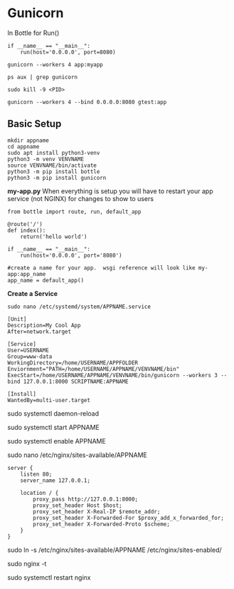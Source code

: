 # Gunicorn

In Bottle for Run()
```
if __name__ == "__main__":
    run(host='0.0.0.0', port=8080)
```

```
gunicorn --workers 4 app:myapp
```

```
ps aux | grep gunicorn
```

```
sudo kill -9 <PID>
```


```
gunicorn --workers 4 --bind 0.0.0.0:8080 gtest:app
```

## Basic Setup
```
mkdir appname
cd appname
sudo apt install python3-venv
python3 -m venv VENVNAME
source VENVNAME/bin/activate
python3 -m pip install bottle
python3 -m pip install gunicorn
```
**my-app.py**
When everything is setup you will have to restart your app service (not NGINX) for changes to show to users
```
from bottle import route, run, default_app

@route('/')
def index():
    return('hello world')

if __name__ == "__main__":
    run(host='0.0.0.0', port='8080')

#create a name for your app.  wsgi reference will look like my-app:app_name
app_name = default_app() 

```


**Create a Service**
```
sudo nano /etc/systemd/system/APPNAME.service
```
```
[Unit]
Description=My Cool App
After=network.target

[Service]
User=USERNAME
Group=www-data
WorkingDirectory=/home/USERNAME/APPFOLDER
Enviornment="PATH=/home/USERNAME/APPNAME/VENVNAME/bin"
ExecStart=/home/USERNAME/APPNAME/VENVNAME/bin/gunicorn --workers 3 --bind 127.0.0.1:8000 SCRIPTNAME:APPNAME

[Install]
WantedBy=multi-user.target
```

sudo systemctl daemon-reload

sudo systemctl start APPNAME

sudo systemctl enable APPNAME

sudo nano /etc/nginx/sites-available/APPNAME

```
server {
    listen 80;
    server_name 127.0.0.1;

    location / {
        proxy_pass http://127.0.0.1:8000;
        proxy_set_header Host $host;
        proxy_set_header X-Real-IP $remote_addr;
        proxy_set_header X-Forwarded-For $proxy_add_x_forwarded_for;
        proxy_set_header X-Forwarded-Proto $scheme;
    }
}
```

sudo ln -s /etc/nginx/sites-available/APPNAME /etc/nginx/sites-enabled/

sudo nginx -t

sudo systemctl restart nginx
